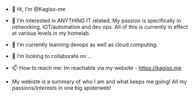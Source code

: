 - 👋 Hi, I’m @Kagiso-me
- 👀 I’m interested in ANYTHING IT related. My passion is specifically in networking, IOT/automation and dev ops. All of this is currently in effect at various levels in my homelab. 
- 🌱 I’m currently learning devops as well as cloud computing. 
- 💞️ I’m looking to collaborate on ...
- 📫 How to reach me: Im reachable via my website - https://kagiso.me

- My webiste is a summary of who I am and what keeps me going! All my passions/interests in one big spiderweb!

<!---
Kagiso-me/Kagiso-me is a ✨ special ✨ repository because its `README.md` (this file) appears on your GitHub profile.
You can click the Preview link to take a look at your changes.
--->
